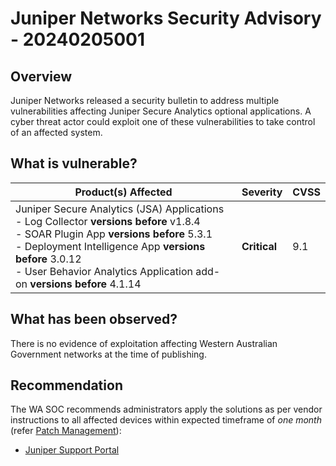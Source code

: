 # Juniper Networks Security Advisory - 20240205001

## Overview

Juniper Networks released a security bulletin to address multiple vulnerabilities affecting Juniper Secure Analytics optional applications. A cyber threat actor could exploit one of these vulnerabilities to take control of an affected system.

## What is vulnerable?

| Product(s) Affected                                                                                                                                                                                                                                                                         | Severity     | CVSS |
| ------------------------------------------------------------------------------------------------------------------------------------------------------------------------------------------------------------------------------------------------------------------------------------------- | ------------ | ---- |
| Juniper Secure Analytics (JSA) Applications <br />- Log Collector **versions before** v1.8.4 <br />- SOAR Plugin App **versions before** 5.3.1 <br />- Deployment Intelligence App **versions before** 3.0.12 <br />- User Behavior Analytics Application add-on **versions before** 4.1.14 | **Critical** | 9.1  |

## What has been observed?

There is no evidence of exploitation affecting Western Australian Government networks at the time of publishing.

## Recommendation

The WA SOC recommends administrators apply the solutions as per vendor instructions to all affected devices within expected timeframe of *one month* (refer [Patch Management](../guidelines/patch-management.md)):

- [Juniper Support Portal](https://supportportal.juniper.net/s/article/2024-01-Security-Bulletin-JSA-Series-Multiple-vulnerabilities-resolved-in-JSA-Applications?language=en_US)
